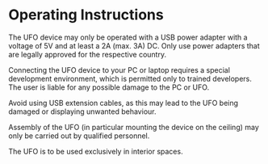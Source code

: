 # Operating Instructions

The UFO device may only be operated with a USB power adapter with a voltage of 5V and at least a 2A (max. 3A) DC. Only use power adapters that are legally approved for the respective country.

Connecting the UFO device to your PC or laptop requires a special development environment, which is permitted only to trained developers. The user is liable for any possible damage to the PC or UFO.

Avoid using USB extension cables, as this may lead to the UFO being damaged or displaying unwanted behaviour.

Assembly of the UFO (in particular mounting the device on the ceiling) may only be carried out by qualified personnel.

The UFO is to be used exclusively in interior spaces.

